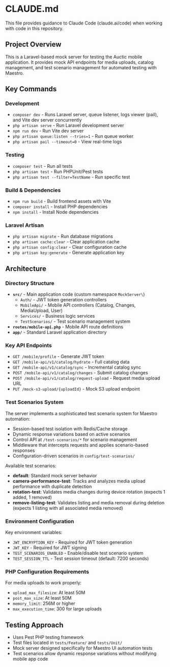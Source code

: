 # CLAUDE.md

This file provides guidance to Claude Code (claude.ai/code) when working with code in this repository.

## Project Overview

This is a Laravel-based mock server for testing the Auctic mobile application. It provides mock API endpoints for media uploads, catalog management, and test scenario management for automated testing with Maestro.

## Key Commands

### Development
- `composer dev` - Runs Laravel server, queue listener, logs viewer (pail), and Vite dev server concurrently
- `php artisan serve` - Run Laravel development server
- `npm run dev` - Run Vite dev server
- `php artisan queue:listen --tries=1` - Run queue worker
- `php artisan pail --timeout=0` - View real-time logs

### Testing
- `composer test` - Run all tests
- `php artisan test` - Run PHPUnit/Pest tests
- `php artisan test --filter=TestName` - Run specific test

### Build & Dependencies
- `npm run build` - Build frontend assets with Vite
- `composer install` - Install PHP dependencies
- `npm install` - Install Node dependencies

### Laravel Artisan
- `php artisan migrate` - Run database migrations
- `php artisan cache:clear` - Clear application cache
- `php artisan config:clear` - Clear configuration cache
- `php artisan key:generate` - Generate application key

## Architecture

### Directory Structure
- **`src/`** - Main application code (custom namespace `MockServer\`)
  - `Auth/` - JWT token generation controllers
  - `MobileApi/` - Mobile API controllers (Catalog, Changes, MediaUpload, User)
  - `Services/` - Business logic services
  - `TestScenarios/` - Test scenario management system
- **`routes/mobile-api.php`** - Mobile API route definitions
- **`app/`** - Standard Laravel application directory

### Key API Endpoints
- `GET /mobile/profile` - Generate JWT token
- `GET /mobile-api/v1/catalog/hydrate` - Full catalog data
- `GET /mobile-api/v1/catalog/sync` - Incremental catalog sync
- `POST /mobile-api/v1/catalog/changes` - Submit catalog changes
- `POST /mobile-api/v1/catalog/request-upload` - Request media upload URL
- `PUT /mock-s3-upload/{uploadId}` - Mock S3 upload endpoint

### Test Scenarios System
The server implements a sophisticated test scenario system for Maestro automation:
- Session-based test isolation with Redis/Cache storage
- Dynamic response variations based on active scenarios
- Control API at `/test-scenarios/*` for scenario management
- Middleware that intercepts requests and applies scenario-based responses
- Configuration-driven scenarios in `config/test-scenarios/`

Available test scenarios:
- **default**: Standard mock server behavior
- **camera-performance-test**: Tracks and analyzes media upload performance with duplicate detection
- **rotation-test**: Validates media changes during device rotation (expects 1 added, 1 removed)
- **remove-listing-test**: Validates listing and media removal during deletion (expects 1 listing with all associated media removed)

### Environment Configuration
Key environment variables:
- `JWT_ENCRYPTION_KEY` - Required for JWT token generation
- `JWT_KEY` - Required for JWT signing
- `TEST_SCENARIOS_ENABLED` - Enable/disable test scenario system
- `TEST_SESSION_TTL` - Test session timeout (default: 7200 seconds)

### PHP Configuration Requirements
For media uploads to work properly:
- `upload_max_filesize`: At least 50M
- `post_max_size`: At least 50M
- `memory_limit`: 256M or higher
- `max_execution_time`: 300 for large uploads

## Testing Approach
- Uses Pest PHP testing framework
- Test files located in `tests/Feature/` and `tests/Unit/`
- Mock server designed specifically for Maestro UI automation tests
- Test scenarios allow dynamic response variations without modifying mobile app code